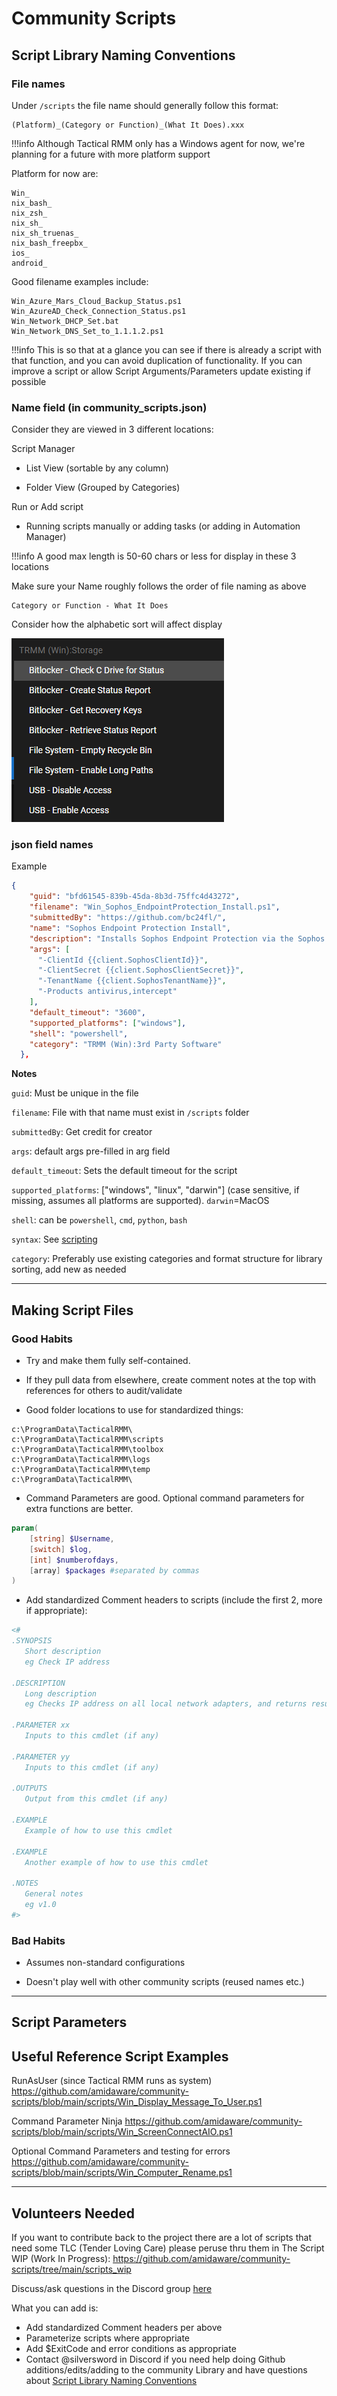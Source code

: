 # Community Scripts

## Script Library Naming Conventions

### File names

Under `/scripts` the file name should generally follow this format:

```text
(Platform)_(Category or Function)_(What It Does).xxx
```

!!!info
    Although Tactical RMM only has a Windows agent for now, we're planning for a future with more platform support

Platform for now are:

```text
Win_
nix_bash_
nix_zsh_
nix_sh_
nix_sh_truenas_
nix_bash_freepbx_
ios_
android_
```

Good filename examples include:

```text
Win_Azure_Mars_Cloud_Backup_Status.ps1
Win_AzureAD_Check_Connection_Status.ps1
Win_Network_DHCP_Set.bat
Win_Network_DNS_Set_to_1.1.1.2.ps1
```

!!!info
    This is so that at a glance you can see if there is already a script with that function, and you can avoid duplication of functionality. If you can improve a script or allow Script Arguments/Parameters update existing if possible

### Name field (in community_scripts.json)

Consider they are viewed in 3 different locations:

Script Manager

- List View (sortable by any column)

- Folder View (Grouped by Categories)

Run or Add script

- Running scripts manually or adding tasks (or adding in Automation Manager)

!!!info
    A good max length is 50-60 chars or less for display in these 3 locations

Make sure your Name roughly follows the order of file naming as above

```text
Category or Function - What It Does
```

 Consider how the alphabetic sort will affect display

![json_name_examples](images/community_scripts_name_field_example1.png)

### json field names

Example

```json
{
    "guid": "bfd61545-839b-45da-8b3d-75ffc4d43272",
    "filename": "Win_Sophos_EndpointProtection_Install.ps1",
    "submittedBy": "https://github.com/bc24fl/",
    "name": "Sophos Endpoint Protection Install",
    "description": "Installs Sophos Endpoint Protection via the Sophos API.  Products include Antivirus, InterceptX, MDR, Device Encryption.  The script requires API credentials, Custom Fields, and Arguments passed to script.  See script comments for details",
    "args": [
      "-ClientId {{client.SophosClientId}}",
      "-ClientSecret {{client.SophosClientSecret}}",
      "-TenantName {{client.SophosTenantName}}",
      "-Products antivirus,intercept"
    ],
    "default_timeout": "3600",
    "supported_platforms": ["windows"],
    "shell": "powershell",
    "category": "TRMM (Win):3rd Party Software"
  },
```

**Notes**

`guid`: Must be unique in the file

`filename`: File with that name must exist in `/scripts` folder

`submittedBy`: Get credit for creator

`args`: default args pre-filled in arg field

`default_timeout`: Sets the default timeout for the script

`supported_platforms`: ["windows", "linux", "darwin"] (case sensitive, if missing, assumes all platforms are supported). `darwin`=MacOS

`shell`: can be `powershell`, `cmd`, `python`, `bash`

`syntax`: See [scripting](functions/scripting.md#)

`category`: Preferably use existing categories and format structure for library sorting, add new as needed

*****

## Making Script Files

### Good Habits

- Try and make them fully self-contained.

- If they pull data from elsewhere, create comment notes at the top with references for others to audit/validate

- Good folder locations to use for standardized things:

```text
c:\ProgramData\TacticalRMM\
c:\ProgramData\TacticalRMM\scripts
c:\ProgramData\TacticalRMM\toolbox
c:\ProgramData\TacticalRMM\logs
c:\ProgramData\TacticalRMM\temp
c:\ProgramData\TacticalRMM\
```

- Command Parameters are good. Optional command parameters for extra functions are better.

```powershell
param(
    [string] $Username,
    [switch] $log,
    [int] $numberofdays,
    [array] $packages #separated by commas
)

```

- Add standardized Comment headers to scripts (include the first 2, more if appropriate):

```powershell
<#
.SYNOPSIS
   Short description
   eg Check IP address

.DESCRIPTION
   Long description
   eg Checks IP address on all local network adapters, and returns results

.PARAMETER xx
   Inputs to this cmdlet (if any)

.PARAMETER yy
   Inputs to this cmdlet (if any)

.OUTPUTS
   Output from this cmdlet (if any)

.EXAMPLE
   Example of how to use this cmdlet

.EXAMPLE
   Another example of how to use this cmdlet

.NOTES
   General notes
   eg v1.0
#>
```

### Bad Habits

- Assumes non-standard configurations

- Doesn't play well with other community scripts (reused names etc.)

*****

## Script Parameters



## Useful Reference Script Examples

RunAsUser (since Tactical RMM runs as system)
<https://github.com/amidaware/community-scripts/blob/main/scripts/Win_Display_Message_To_User.ps1>

Command Parameter Ninja
<https://github.com/amidaware/community-scripts/blob/main/scripts/Win_ScreenConnectAIO.ps1>

Optional Command Parameters and testing for errors
<https://github.com/amidaware/community-scripts/blob/main/scripts/Win_Computer_Rename.ps1>

*****

## Volunteers Needed

If you want to contribute back to the project there are a lot of scripts that need some TLC (Tender Loving Care) please peruse thru them in The Script WIP (Work In Progress): <https://github.com/amidaware/community-scripts/tree/main/scripts_wip>

Discuss/ask questions in the Discord group [here](https://discord.com/channels/736478043522072608/744281869499105290)

What you can add is:

- Add standardized Comment headers per above
- Parameterize scripts where appropriate
- Add $ExitCode and error conditions as appropriate
- Contact @silversword in Discord if you need help doing Github additions/edits/adding to the community Library and have questions about [Script Library Naming Conventions](#script-library-naming-conventions)
